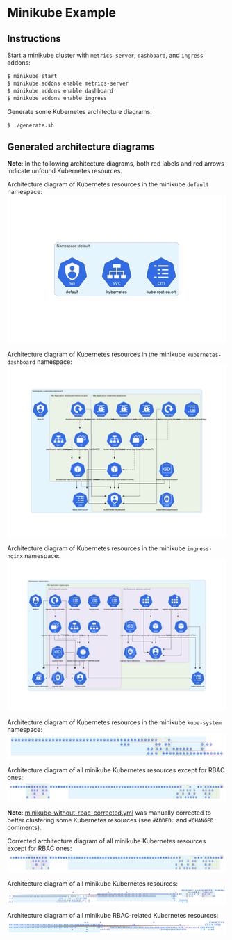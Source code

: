 # Minikube Example

## Instructions

Start a minikube cluster with `metrics-server`, `dashboard`, and `ingress` addons:

```sh
$ minikube start
$ minikube addons enable metrics-server 
$ minikube addons enable dashboard
$ minikube addons enable ingress
```

Generate some Kubernetes architecture diagrams:

```sh
$ ./generate.sh
```
## Generated architecture diagrams

**Note**: In the following architecture diagrams, both red labels and red arrows indicate unfound Kubernetes resources.

Architecture diagram of Kubernetes resources in the minikube `default` namespace:
![minikube default namespace](minikube-default.png)

Architecture diagram of Kubernetes resources in the minikube `kubernetes-dashboard` namespace:
![minikube kubernetes-dashboard namespace](minikube-dashboard.png)

Architecture diagram of Kubernetes resources in the minikube `ingress-nginx` namespace:
![minikube ingress-nginx namespace](minikube-ingress-nginx.png)

Architecture diagram of Kubernetes resources in the minikube `kube-system` namespace:
![minikube kube-system namespace](minikube-kube-system.png)

Architecture diagram of all minikube Kubernetes resources except for RBAC ones:
![minikube](minikube-without-rbac.png)

**Note**: [minikube-without-rbac-corrected.yml](minikube-without-rbac-corrected.yml) was manually corrected to better clustering some Kubernetes resources (see `#ADDED:` and `#CHANGED:` comments).

Corrected architecture diagram of all minikube Kubernetes resources except for RBAC ones:
![minikube](minikube-without-rbac-corrected.png)

Architecture diagram of all minikube Kubernetes resources:
![Minikube](minikube.png)

Architecture diagram of all minikube RBAC-related Kubernetes resources:
![Minikube RBAC](minikube-rbac.png)
